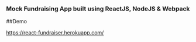 ### Mock Fundraising App built using ReactJS, NodeJS & Webpack

##Demo

https://react-fundraiser.herokuapp.com/